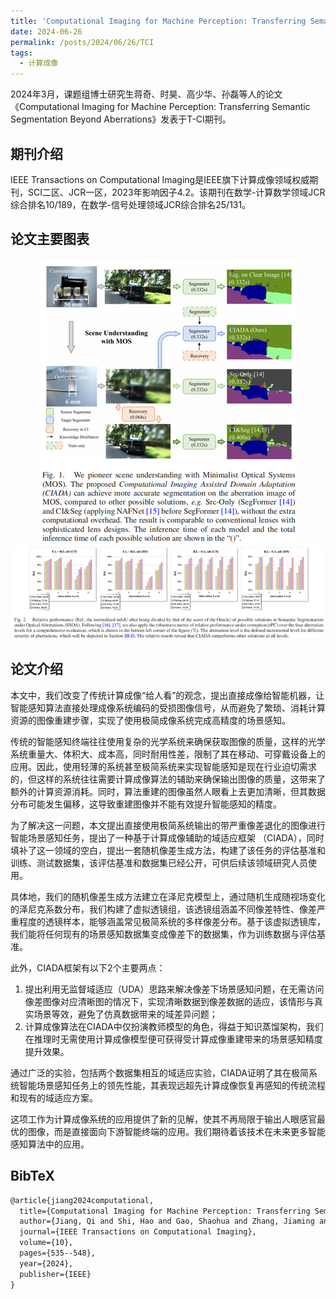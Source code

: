 ```yaml
---
title: 'Computational Imaging for Machine Perception: Transferring Semantic Segmentation Beyond Aberrations'
date: 2024-06-26
permalink: /posts/2024/06/26/TCI
tags:
  - 计算成像
---
```


2024年3月，课题组博士研究生蒋奇、时昊、高少华、孙磊等人的论文《Computational Imaging for Machine Perception: Transferring Semantic Segmentation Beyond Aberrations》发表于T-CI期刊。

## 期刊介绍

IEEE Transactions on Computational Imaging是IEEE旗下计算成像领域权威期刊，SCI二区、JCR一区，2023年影响因子4.2。该期刊在数学-计算数学领域JCR综合排名10/189，在数学-信号处理领域JCR综合排名25/131。

## 论文主要图表
<div style="text-align:center">
<img src="/images/research/2024-06-26-TCI/图片1.png" alt="Portfolio" style="max-width: 100%">
</div>
<div style="text-align:center">
<img src="/images/research/2024-06-26-TCI/图片2.png" alt="Portfolio" style="max-width: 100%">
</div>

## 论文介绍

本文中，我们改变了传统计算成像“给人看”的观念，提出直接成像给智能机器，让智能感知算法直接处理成像系统编码的受损图像信号，从而避免了繁琐、消耗计算资源的图像重建步骤，实现了使用极简成像系统完成高精度的场景感知。

传统的智能感知终端往往使用复杂的光学系统来确保获取图像的质量，这样的光学系统重量大、体积大、成本高，同时耐用性差，限制了其在移动、可穿戴设备上的应用。因此，使用轻薄的系统甚至极简系统来实现智能感知是现在行业迫切需求的，但这样的系统往往需要计算成像算法的辅助来确保输出图像的质量，这带来了额外的计算资源消耗。同时，算法重建的图像虽然人眼看上去更加清晰，但其数据分布可能发生偏移，这导致重建图像并不能有效提升智能感知的精度。

为了解决这一问题，本文提出直接使用极简系统输出的带严重像差退化的图像进行智能场景感知任务，提出了一种基于计算成像辅助的域适应框架 （CIADA），同时填补了这一领域的空白，提出一套随机像差生成方法，构建了该任务的评估基准和训练、测试数据集，该评估基准和数据集已经公开，可供后续该领域研究人员使用。

具体地，我们的随机像差生成方法建立在泽尼克模型上，通过随机生成随视场变化的泽尼克系数分布，我们构建了虚拟透镜组，该透镜组涵盖不同像差特性、像差严重程度的透镜样本，能够涵盖常见极简系统的多样像差分布。基于该虚拟透镜库，我们能将任何现有的场景感知数据集变成像差下的数据集，作为训练数据与评估基准。

此外，CIADA框架有以下2个主要两点：
<ol>
<li>提出利用无监督域适应（UDA）思路来解决像差下场景感知问题，在无需访问像差图像对应清晰图的情况下，实现清晰数据到像差数据的适应，该情形与真实场景等效，避免了仿真数据带来的域差异问题；
</li>
<li>计算成像算法在CIADA中仅扮演教师模型的角色，得益于知识蒸馏架构，我们在推理时无需使用计算成像模型便可获得受计算成像重建带来的场景感知精度提升效果。
</li>
</ol>

通过广泛的实验，包括两个数据集相互的域适应实验，CIADA证明了其在极简系统智能场景感知任务上的领先性能，其表现远超先计算成像恢复再感知的传统流程和现有的域适应方案。

这项工作为计算成像系统的应用提供了新的见解，使其不再局限于输出人眼感官最优的图像，而是直接面向下游智能终端的应用。我们期待着该技术在未来更多智能感知算法中的应用。


## BibTeX
```tex
@article{jiang2024computational,
  title={Computational Imaging for Machine Perception: Transferring Semantic Segmentation Beyond Aberrations},
  author={Jiang, Qi and Shi, Hao and Gao, Shaohua and Zhang, Jiaming and Yang, Kailun and Sun, Lei and Ni, Huajian and Wang, Kaiwei},
  journal={IEEE Transactions on Computational Imaging},
  volume={10},
  pages={535--548},
  year={2024},
  publisher={IEEE}
}
```

